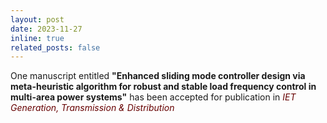 ```yaml
---
layout: post
date: 2023-11-27
inline: true
related_posts: false
---
```


One manuscript entitled <b>"Enhanced sliding mode controller design via meta-heuristic algorithm for robust and stable load frequency control in multi-area power systems"</b> has been accepted for publication in <span style="color: #600;"><i>IET Generation, Transmission & Distribution</i></span>